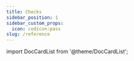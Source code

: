```yaml
---
title: Checks
sidebar_position: 1
sidebar_custom_props:
  icon: codicon:pass
slug: /reference
---
```


import DocCardList from '@theme/DocCardList';

<DocCardList />
